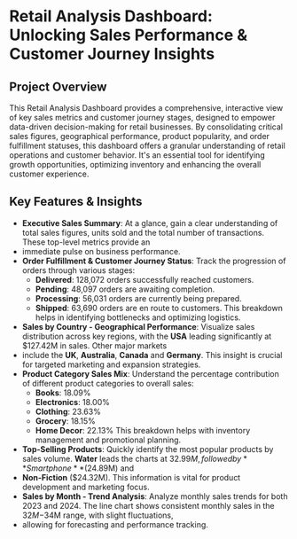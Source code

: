 # Retail Analysis Dashboard: Unlocking Sales Performance & Customer Journey Insights

## Project Overview

This Retail Analysis Dashboard provides a comprehensive, interactive view of key sales metrics and customer journey stages, designed to empower data-driven decision-making for retail 
businesses. By consolidating critical sales figures, geographical performance, product popularity, and order fulfillment statuses, this dashboard offers a granular understanding of retail 
operations and customer behavior. It's an essential tool for identifying growth opportunities, optimizing inventory and enhancing the overall customer experience.

## Key Features & Insights

* **Executive Sales Summary**: At a glance, gain a clear understanding of total sales figures, units sold and the total number of transactions. These top-level metrics provide an
* immediate pulse on business performance.
* **Order Fulfillment & Customer Journey Status**: Track the progression of orders through various stages:
    * **Delivered**: 128,072 orders successfully reached customers.
    * **Pending**: 48,097 orders are awaiting completion.
    * **Processing**: 56,031 orders are currently being prepared.
    * **Shipped**: 63,690 orders are en route to customers.
    This breakdown helps in identifying bottlenecks and optimizing logistics.
* **Sales by Country - Geographical Performance**: Visualize sales distribution across key regions, with the **USA** leading significantly at $127.42M in sales. Other major markets
* include the **UK**, **Australia**, **Canada** and **Germany**. This insight is crucial for targeted marketing and expansion strategies.
* **Product Category Sales Mix**: Understand the percentage contribution of different product categories to overall sales:
    * **Books**: 18.09% 
    * **Electronics**: 18.00% 
    * **Clothing**: 23.63%
    * **Grocery**: 18.15% 
    * **Home Decor**: 22.13% 
    This breakdown helps with inventory management and promotional planning.
* **Top-Selling Products**: Quickly identify the most popular products by sales volume. **Water** leads the charts at $32.99M, followed by **Smartphone** ($24.89M) and
* **Non-Fiction** ($24.32M). This information is vital for product development and marketing focus.
* **Sales by Month - Trend Analysis**: Analyze monthly sales trends for both 2023 and 2024. The line chart shows consistent monthly sales in the $32M-$34M range, with slight fluctuations,
* allowing for forecasting and performance tracking.
